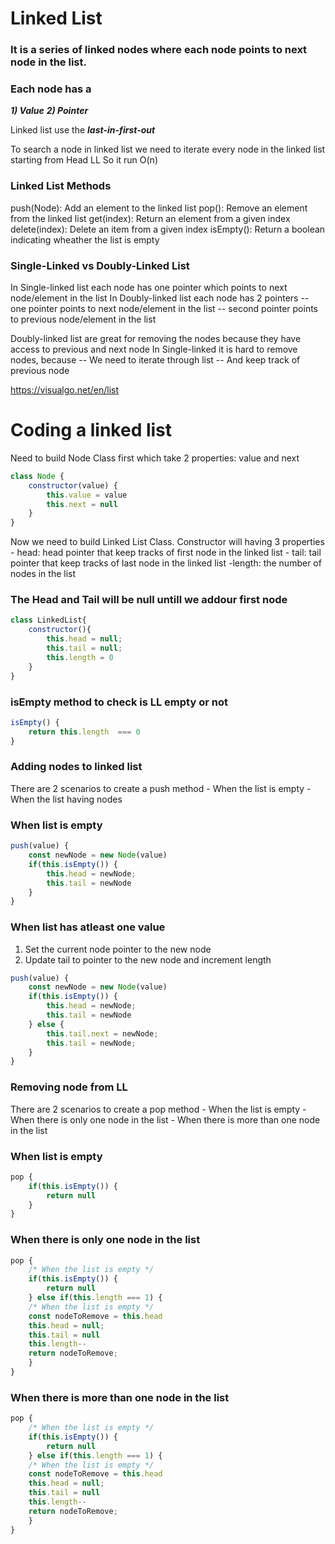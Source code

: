 # Linked List


### It is a series of linked nodes where each node points to next node in the list. 
### Each node has a 
***1) Value*** 
***2) Pointer***

 Linked list use the ***last-in-first-out***

 To search a node in linked list we need to iterate every node in the linked list starting from Head LL
 So it run O(n)

 ### Linked List Methods

 push(Node): Add an element to the linked list
 pop(): Remove an element from the linked list
 get(index): Return an element from a given index
 delete(index): Delete an item from a given index
 isEmpty(): Return a boolean indicating wheather the list is empty

 ### Single-Linked vs Doubly-Linked List
 In Single-linked list each node has one pointer which points to next node/element in the list
 In Doubly-linked list each node has 2 pointers 
  -- one pointer points to next node/element in the list
  -- second pointer points to previous node/element in the list

Doubly-linked list are great for removing the nodes because they have access to previous and next node
In Single-linked it is hard to remove nodes, because 
    -- We need to iterate through list
    -- And keep track of previous node

https://visualgo.net/en/list

# Coding a linked list

Need to build Node Class first which take 2 properties: value and next

```javascript
class Node {
    constructor(value) {
        this.value = value
        this.next = null
    }
}
```
Now we need to build Linked List Class.
Constructor will having 3 properties
    - head: head pointer that keep tracks of first node in the linked list 
    - tail: tail pointer that keep tracks of last node in the linked list
    -length: the number of nodes in the list

### The Head and Tail will be null untill we addour first node

```javascript
class LinkedList{
    constructor(){
        this.head = null;
        this.tail = null;
        this.length = 0
    }
}
```

### isEmpty method to check is LL empty or not
```javascript
isEmpty() {
    return this.length  === 0
}
```

### Adding nodes to linked list

There are 2 scenarios to create a push method 
    - When the list is empty
    - When the list having nodes

### When list is empty
```javascript
push(value) {
    const newNode = new Node(value)
    if(this.isEmpty()) {
        this.head = newNode;
        this.tail = newNode
    }
}
```

### When list has atleast one value

1) Set the current node pointer to the new node
2) Update tail to pointer to the new node and increment length

```javascript
push(value) {
    const newNode = new Node(value)
    if(this.isEmpty()) {
        this.head = newNode;
        this.tail = newNode
    } else {
        this.tail.next = newNode;
        this.tail = newNode;
    }
}
```

### Removing node from LL

There are 2 scenarios to create a pop method 
    - When the list is empty
    - When there is only one node in the list
    - When there is more than one node in the list

### When list is empty
```javascript
pop {
    if(this.isEmpty()) {
        return null
    }
}
```

### When there is only one node in the list
```javascript
pop {
    /* When the list is empty */
    if(this.isEmpty()) {
        return null
    } else if(this.length === 1) {
    /* When the list is empty */
    const nodeToRemove = this.head
    this.head = null;
    this.tail = null
    this.length--
    return nodeToRemove;
    }
}
```

### When there is more than one node in the list
```javascript
pop {
    /* When the list is empty */
    if(this.isEmpty()) {
        return null
    } else if(this.length === 1) {
    /* When the list is empty */
    const nodeToRemove = this.head
    this.head = null;
    this.tail = null
    this.length--
    return nodeToRemove;
    }
}
```






